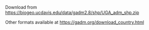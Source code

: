 Download from https://biogeo.ucdavis.edu/data/gadm2.8/shp/UGA_adm_shp.zip

Other formats available at https://gadm.org/download_country.html
